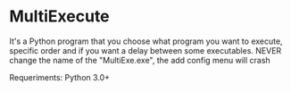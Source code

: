 # MultiExecute
It's a Python program that you choose what program you want to execute, specific order and if you want a delay between some executables. 
NEVER change the name of the "MultiExe.exe", the add config menu will crash

Requeriments:
Python 3.0+
